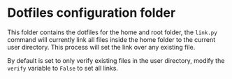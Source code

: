 # Dotfiles configuration folder

This folder contains the dotfiles for the home and root folder, the `link.py` command will currently link all files inside the home folder to the current user directory. This process will set the link over any existing file.

By default is set to only verify existing files in the user directory, modify the `verify` variable to `False` to set all links.
